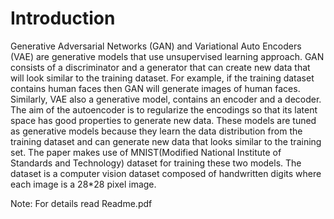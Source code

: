 # Introduction

Generative Adversarial Networks (GAN) and Variational Auto Encoders (VAE) are generative models
that use unsupervised learning approach. GAN consists of a discriminator and a generator that can
create new data that will look similar to the training dataset. For example, if the training dataset
contains human faces then GAN will generate images of human faces. Similarly, VAE also a
generative model, contains an encoder and a decoder. The aim of the autoencoder is to regularize
the encodings so that its latent space has good properties to generate new data. These models are
tuned as generative models because they learn the data distribution from the training dataset and can
generate new data that looks similar to the training set. The paper makes use of MNIST(Modified
National Institute of Standards and Technology) dataset for training these two models. The dataset is
a computer vision dataset composed of handwritten digits where each image is a 28*28 pixel image.

Note: For details read Readme.pdf 
